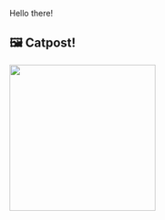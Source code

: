 Hello there!



## 🖼️ Catpost!

<sub>
    <img src="https://cdn2.thecatapi.com/images/qxR2PBrxZ.jpg" height="256">
</sub>

